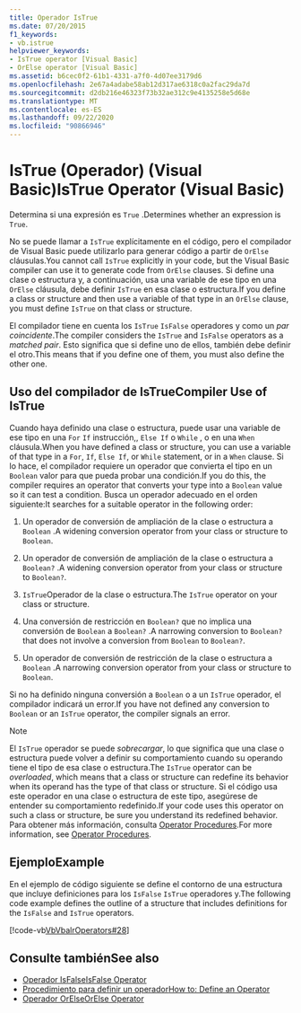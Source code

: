 ```yaml
---
title: Operador IsTrue
ms.date: 07/20/2015
f1_keywords:
- vb.istrue
helpviewer_keywords:
- IsTrue operator [Visual Basic]
- OrElse operator [Visual Basic]
ms.assetid: b6cec0f2-61b1-4331-a7f0-4d07ee3179d6
ms.openlocfilehash: 2e67a4adabe58ab12d317ae6318c0a2fac29da7d
ms.sourcegitcommit: d2db216e46323f73b32ae312c9e4135258e5d68e
ms.translationtype: MT
ms.contentlocale: es-ES
ms.lasthandoff: 09/22/2020
ms.locfileid: "90866946"
---
```

# <a name="istrue-operator-visual-basic"></a><span data-ttu-id="ca70c-102">IsTrue (Operador) (Visual Basic)</span><span class="sxs-lookup"><span data-stu-id="ca70c-102">IsTrue Operator (Visual Basic)</span></span>

<span data-ttu-id="ca70c-103">Determina si una expresión es `True` .</span><span class="sxs-lookup"><span data-stu-id="ca70c-103">Determines whether an expression is `True`.</span></span>  
  
 <span data-ttu-id="ca70c-104">No se puede llamar a `IsTrue` explícitamente en el código, pero el compilador de Visual Basic puede utilizarlo para generar código a partir de `OrElse` cláusulas.</span><span class="sxs-lookup"><span data-stu-id="ca70c-104">You cannot call `IsTrue` explicitly in your code, but the Visual Basic compiler can use it to generate code from `OrElse` clauses.</span></span> <span data-ttu-id="ca70c-105">Si define una clase o estructura y, a continuación, usa una variable de ese tipo en una `OrElse` cláusula, debe definir `IsTrue` en esa clase o estructura.</span><span class="sxs-lookup"><span data-stu-id="ca70c-105">If you define a class or structure and then use a variable of that type in an `OrElse` clause, you must define `IsTrue` on that class or structure.</span></span>  
  
 <span data-ttu-id="ca70c-106">El compilador tiene en cuenta los `IsTrue` `IsFalse` operadores y como un *par coincidente*.</span><span class="sxs-lookup"><span data-stu-id="ca70c-106">The compiler considers the `IsTrue` and `IsFalse` operators as a *matched pair*.</span></span> <span data-ttu-id="ca70c-107">Esto significa que si define uno de ellos, también debe definir el otro.</span><span class="sxs-lookup"><span data-stu-id="ca70c-107">This means that if you define one of them, you must also define the other one.</span></span>  
  
## <a name="compiler-use-of-istrue"></a><span data-ttu-id="ca70c-108">Uso del compilador de IsTrue</span><span class="sxs-lookup"><span data-stu-id="ca70c-108">Compiler Use of IsTrue</span></span>  

 <span data-ttu-id="ca70c-109">Cuando haya definido una clase o estructura, puede usar una variable de ese tipo en una `For` `If` instrucción,, `Else If` o `While` , o en una `When` cláusula.</span><span class="sxs-lookup"><span data-stu-id="ca70c-109">When you have defined a class or structure, you can use a variable of that type in a `For`, `If`, `Else If`, or `While` statement, or in a `When` clause.</span></span> <span data-ttu-id="ca70c-110">Si lo hace, el compilador requiere un operador que convierta el tipo en un `Boolean` valor para que pueda probar una condición.</span><span class="sxs-lookup"><span data-stu-id="ca70c-110">If you do this, the compiler requires an operator that converts your type into a `Boolean` value so it can test a condition.</span></span> <span data-ttu-id="ca70c-111">Busca un operador adecuado en el orden siguiente:</span><span class="sxs-lookup"><span data-stu-id="ca70c-111">It searches for a suitable operator in the following order:</span></span>  
  
1. <span data-ttu-id="ca70c-112">Un operador de conversión de ampliación de la clase o estructura a `Boolean` .</span><span class="sxs-lookup"><span data-stu-id="ca70c-112">A widening conversion operator from your class or structure to `Boolean`.</span></span>  
  
2. <span data-ttu-id="ca70c-113">Un operador de conversión de ampliación de la clase o estructura a `Boolean?` .</span><span class="sxs-lookup"><span data-stu-id="ca70c-113">A widening conversion operator from your class or structure to `Boolean?`.</span></span>  
  
3. <span data-ttu-id="ca70c-114">`IsTrue`Operador de la clase o estructura.</span><span class="sxs-lookup"><span data-stu-id="ca70c-114">The `IsTrue` operator on your class or structure.</span></span>  
  
4. <span data-ttu-id="ca70c-115">Una conversión de restricción en `Boolean?` que no implica una conversión de `Boolean` a `Boolean?` .</span><span class="sxs-lookup"><span data-stu-id="ca70c-115">A narrowing conversion to `Boolean?` that does not involve a conversion from `Boolean` to `Boolean?`.</span></span>  
  
5. <span data-ttu-id="ca70c-116">Un operador de conversión de restricción de la clase o estructura a `Boolean` .</span><span class="sxs-lookup"><span data-stu-id="ca70c-116">A narrowing conversion operator from your class or structure to `Boolean`.</span></span>  
  
 <span data-ttu-id="ca70c-117">Si no ha definido ninguna conversión a `Boolean` o a un `IsTrue` operador, el compilador indicará un error.</span><span class="sxs-lookup"><span data-stu-id="ca70c-117">If you have not defined any conversion to `Boolean` or an `IsTrue` operator, the compiler signals an error.</span></span>  
  
> [!NOTE]
> <span data-ttu-id="ca70c-118">El `IsTrue` operador se puede *sobrecargar*, lo que significa que una clase o estructura puede volver a definir su comportamiento cuando su operando tiene el tipo de esa clase o estructura.</span><span class="sxs-lookup"><span data-stu-id="ca70c-118">The `IsTrue` operator can be *overloaded*, which means that a class or structure can redefine its behavior when its operand has the type of that class or structure.</span></span> <span data-ttu-id="ca70c-119">Si el código usa este operador en una clase o estructura de este tipo, asegúrese de entender su comportamiento redefinido.</span><span class="sxs-lookup"><span data-stu-id="ca70c-119">If your code uses this operator on such a class or structure, be sure you understand its redefined behavior.</span></span> <span data-ttu-id="ca70c-120">Para obtener más información, consulta [Operator Procedures](../../programming-guide/language-features/procedures/operator-procedures.md).</span><span class="sxs-lookup"><span data-stu-id="ca70c-120">For more information, see [Operator Procedures](../../programming-guide/language-features/procedures/operator-procedures.md).</span></span>  
  
## <a name="example"></a><span data-ttu-id="ca70c-121">Ejemplo</span><span class="sxs-lookup"><span data-stu-id="ca70c-121">Example</span></span>  

 <span data-ttu-id="ca70c-122">En el ejemplo de código siguiente se define el contorno de una estructura que incluye definiciones para los `IsFalse` `IsTrue` operadores y.</span><span class="sxs-lookup"><span data-stu-id="ca70c-122">The following code example defines the outline of a structure that includes definitions for the `IsFalse` and `IsTrue` operators.</span></span>  
  
 [!code-vb[VbVbalrOperators#28](~/samples/snippets/visualbasic/VS_Snippets_VBCSharp/VbVbalrOperators/VB/Class1.vb#28)]  
  
## <a name="see-also"></a><span data-ttu-id="ca70c-123">Consulte también</span><span class="sxs-lookup"><span data-stu-id="ca70c-123">See also</span></span>

- [<span data-ttu-id="ca70c-124">Operador IsFalse</span><span class="sxs-lookup"><span data-stu-id="ca70c-124">IsFalse Operator</span></span>](isfalse-operator.md)
- [<span data-ttu-id="ca70c-125">Procedimiento para definir un operador</span><span class="sxs-lookup"><span data-stu-id="ca70c-125">How to: Define an Operator</span></span>](../../programming-guide/language-features/procedures/how-to-define-an-operator.md)
- [<span data-ttu-id="ca70c-126">Operador OrElse</span><span class="sxs-lookup"><span data-stu-id="ca70c-126">OrElse Operator</span></span>](orelse-operator.md)

